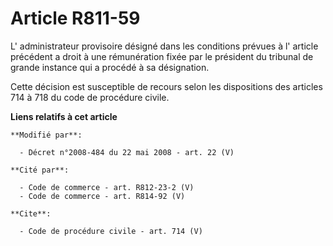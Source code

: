 # Article R811-59

L' administrateur provisoire désigné dans les conditions prévues à l' article précédent a droit à une rémunération fixée par
le président du tribunal de grande instance qui a procédé à sa désignation. 

Cette décision est susceptible de recours selon les dispositions des articles 714 à 718 du code de procédure civile.

**Liens relatifs à cet article**

	**Modifié par**:

	  - Décret n°2008-484 du 22 mai 2008 - art. 22 (V)

	**Cité par**:

	  - Code de commerce - art. R812-23-2 (V)
	  - Code de commerce - art. R814-92 (V)

	**Cite**:

	  - Code de procédure civile - art. 714 (V)
